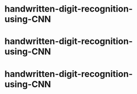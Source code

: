 # handwritten-digit-recognition-using-CNN
# handwritten-digit-recognition-using-CNN
# handwritten-digit-recognition-using-CNN
